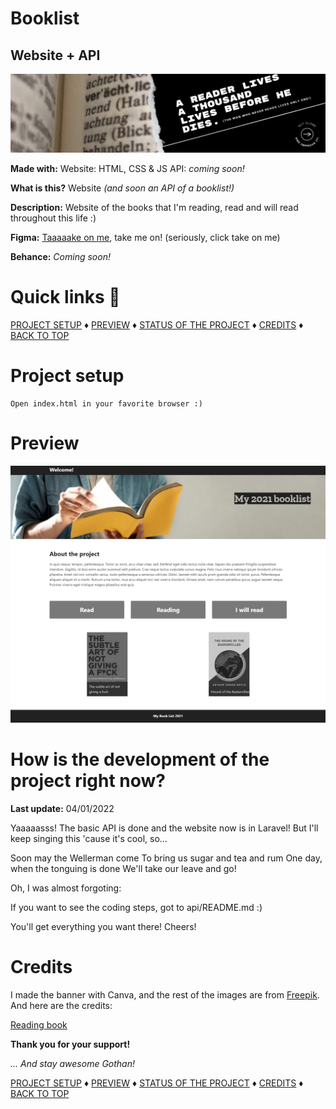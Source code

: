 # Booklist
## Website + API
<img src="./booklist.png" />


__Made with:__
Website: HTML, CSS & JS
API: _coming soon!_

__What is this?__
Website _(and soon an API of a booklist!)_

__Description:__
Website of the books that I'm reading, read and will read throughout this life :)

__Figma:__
<a href="https://www.figma.com/file/M5TEV0H8k5hXhBF2rj7fBF/Github---Booklist?node-id=0%3A1">Taaaaake on me</a>, take me on!
(seriously, click take on me)

__Behance:__
_Coming soon!_


# Quick links &#128150;
  
[PROJECT SETUP](#Project-setup) &diams; [PREVIEW](#Preview) &diams; [STATUS OF THE PROJECT](#How-is-the-development-of-the-project-right-now) &diams; [CREDITS](#Credits) &diams; [BACK TO TOP](#Website-2021-book-list)


# Project setup
```
Open index.html in your favorite browser :)
```


# Preview
<img src="./src/img/screenshot.png" alt="What the fuck is going on here?" />


# How is the development of the project right now?
__Last update:__  04/01/2022

Yaaaaasss! The basic API is done and the website now is in Laravel! But I'll keep singing this 'cause it's cool, so...

Soon may the Wellerman come
To bring us sugar and tea and rum
One day, when the tonguing is done
We'll take our leave and go!


Oh, I was almost forgoting:

If you want to see the coding steps, got to api/README.md :)

You'll get everything you want there! Cheers!

# Credits

I made the banner with Canva, and the rest of the images are from <a href="https://www.freepik.com/">Freepik</a>.
And here are the credits:

<a href="https://www.freepik.com/premium-photo/reading-book-education-learning-reading-concept_2801822.htm">Reading book</a>


__Thank you for your support!__

_... And stay awesome Gothan!_
  
[PROJECT SETUP](#Project-setup) &diams; [PREVIEW](#Preview) &diams; [STATUS OF THE PROJECT](#How-is-the-development-of-the-project-right-now) &diams; [CREDITS](#Credits) &diams; [BACK TO TOP](#Website-2021-book-list)
